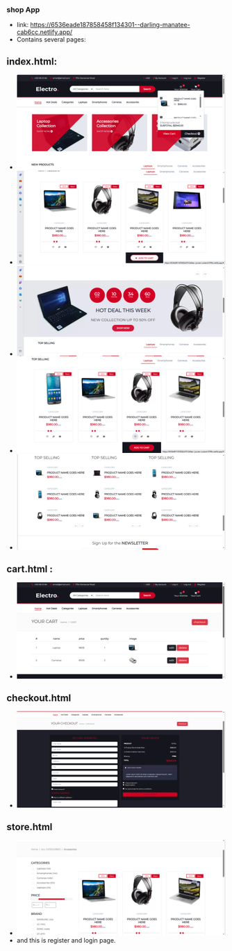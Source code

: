 ### shop App
- link: https://6536eade187858458f134301--darling-manatee-cab6cc.netlify.app/
- Contains several pages:
## index.html:
- <img src="img/index_1.png">
- <img src="img/index_2.png">
- <img src="img/index_3).png" >
- <img src="img/index_4.png" >
- <img src="img/index_5.png" >
## cart.html :
- <img src="img/cart.png">
## checkout.html
- <img src="img/checkout.png">
## store.html 
- <img src="img/store.png">
- and this is register and  login page. 
